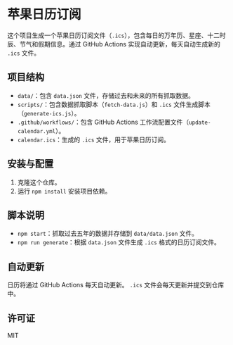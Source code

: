 # 苹果日历订阅

这个项目生成一个苹果日历订阅文件（`.ics`），包含每日的万年历、星座、十二时辰、节气和假期信息。通过 GitHub Actions 实现自动更新，每天自动生成新的 `.ics` 文件。

## 项目结构

- `data/`：包含 `data.json` 文件，存储过去和未来的所有抓取数据。
- `scripts/`：包含数据抓取脚本（`fetch-data.js`）和 `.ics` 文件生成脚本（`generate-ics.js`）。
- `.github/workflows/`：包含 GitHub Actions 工作流配置文件（`update-calendar.yml`）。
- `calendar.ics`：生成的 `.ics` 文件，用于苹果日历订阅。

## 安装与配置

1. 克隆这个仓库。
2. 运行 `npm install` 安装项目依赖。

## 脚本说明

- `npm start`：抓取过去五年的数据并存储到 `data/data.json` 文件。
- `npm run generate`：根据 `data.json` 文件生成 `.ics` 格式的日历订阅文件。

## 自动更新

日历将通过 GitHub Actions 每天自动更新。 `.ics` 文件会每天更新并提交到仓库中。

## 许可证

MIT